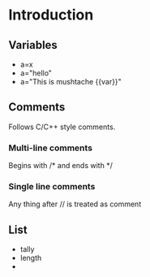 # Introduction

## Variables
 * a=x
 * a="hello"
 * a="This is mushtache {{var}}"

## Comments

Follows C/C++ style comments.

### Multi-line comments
Begins with /* and ends with */

### Single line comments
Any thing after // is treated as comment

## List
  * tally
  * length
  * 
